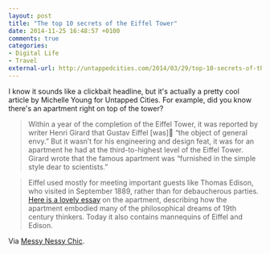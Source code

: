 ```yaml
---
layout: post
title: "The top 10 secrets of the Eiffel Tower"
date: 2014-11-25 16:48:57 +0100
comments: true
categories: 
- Digital Life
- Travel
external-url: http://untappedcities.com/2014/03/29/top-10-secrets-of-the-eiffel-tower-in-paris/
---
```


I know it sounds like a clickbait headline, but it's actually a pretty cool article by Michelle Young for Untapped Cities. For example, did you know there's an apartment right on top of the tower?

> Within a year of the completion of the Eiffel Tower, it was reported by writer Henri Girard that Gustav Eiffel [was] “the object of general envy.” But it wasn’t for his engineering and design feat, it was for an apartment he had at the third-to-highest level of the Eiffel Tower. Girard wrote that the famous apartment was “furnished in the simple style dear to scientists.”

> Eiffel used mostly for meeting important guests like Thomas Edison, who visited in September 1889, rather than for debaucherous parties. [Here is a lovely essay](http://www.roomonethousand.com/eiffels-apartment-and-the-architecture-of-dreams/) on the apartment, describing how the apartment embodied many of the philosophical dreams of 19th century thinkers. Today it also contains mannequins of Eiffel and Edison.

Via [Messy Nessy Chic](http://www.messynessychic.com/2014/11/24/13-things-i-found-on-the-internet-today-vol-xcvxi/).